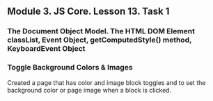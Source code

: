 ## Module 3. JS Core. Lesson 13. Task 1

### The Document Object Model. The HTML DOM Element classList, Event Object, getComputedStyle() method, KeyboardEvent Object

### Toggle Background Colors & Images

Created a page that has color and image block toggles and to set the background color or page image when a block is clicked.
